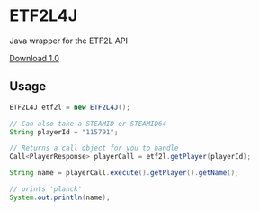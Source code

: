 # ETF2L4J

Java wrapper for the ETF2L API

[Download 1.0](https://github.com/t-taylor/ETF2L4J/raw/master/ETF2L4J-1.0.jar)

## Usage

```java
ETF2L4J etf2l = new ETF2L4J();

// Can also take a STEAMID or STEAMID64
String playerId = "115791";

// Returns a call object for you to handle
Call<PlayerResponse> playerCall = etf2l.getPlayer(playerId);

String name = playerCall.execute().getPlayer().getName();

// prints 'planck'
System.out.println(name);
```
